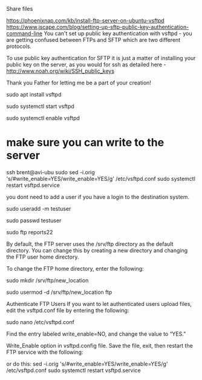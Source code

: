 Share files 

https://phoenixnap.com/kb/install-ftp-server-on-ubuntu-vsftpd 
https://www.jscape.com/blog/setting-up-sftp-public-key-authentication-command-line
You can't set up public key authentication with vsftpd - you are getting confused between FTPs and SFTP which are two different protocols.

To use public key authentication for SFTP it is just a matter of installing your public key on the server, as you would for ssh as detailed here - http://www.noah.org/wiki/SSH_public_keys

Thank you Father for letting me be a part of your creation!

sudo apt install vsftpd 

sudo systemctl start vsftpd 

sudo systemctl enable vsftpd 

# make sure you can write to the server
ssh brent@avi-ubu
sudo sed -i.orig 's/#write_enable=YES/write_enable=YES/g' /etc/vsftpd.conf
sudo systemctl restart vsftpd.service

you dont need to add a user if you have a login to the destination system.

sudo useradd -m testuser 

sudo passwd testuser 

sudo ftp reports22 

By default, the FTP server uses the /srv/ftp directory as the default directory. You can change this by creating a new directory and changing the FTP user home directory. 

To change the FTP home directory, enter the following: 

sudo mkdir /srv/ftp/new_location 
 
sudo usermod -d /srv/ftp/new_location ftp 

Authenticate FTP Users
If you want to let authenticated users upload files, edit the vsftpd.conf file by entering the following:

sudo nano /etc/vsftpd.conf

Find the entry labeled write_enable=NO, and change the value to “YES.”

Write_Enable option in vsftpd.config file.
Save the file, exit, then restart the FTP service with the following:

or do this: 
sed -i.orig 's/#write_enable=YES/write_enable=YES/g' /etc/vsftpd.conf
sudo systemctl restart vsftpd.service
